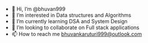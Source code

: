 - 👋 Hi, I’m @bhuvan999
- 👀 I’m interested in Data structures and Algorithms
- 🌱 I’m currently learning DSA and System Design
- 💞️ I’m looking to collaborate on Full stack applications
- 📫 How to reach me bhuvankaruturi999@outlook.com

<!---
bhuvan999/bhuvan999 is a ✨ special ✨ repository because its `README.md` (this file) appears on your GitHub profile.
You can click the Preview link to take a look at your changes.
--->
